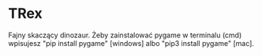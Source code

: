 # TRex
Fajny skaczący dinozaur.
Żeby zainstalować pygame w terminalu (cmd) wpisujesz "pip install pygame" [windows] albo "pip3 install pygame" [mac].
